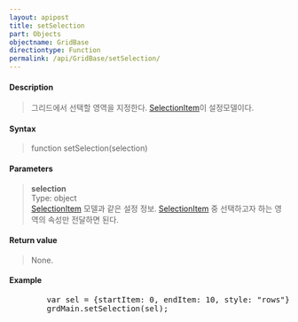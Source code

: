 ```yaml
---
layout: apipost
title: setSelection
part: Objects
objectname: GridBase
directiontype: Function
permalink: /api/GridBase/setSelection/
---
```



#### Description

> 그리드에서 선택할 영역을 지정한다. [SelectionItem](/api/types/SelectionItem/)이 설정모델이다.


#### Syntax

> function setSelection(selection)

#### Parameters

> **selection**  
> Type: object  
> [SelectionItem](/api/types/SelectionItem/) 모델과 같은 설정 정보. [SelectionItem](/api/types/SelectionItem/) 중 선택하고자 하는 영역의 속성만 전달하면 된다.  

#### Return value

> None.

#### Example

<pre class="prettyprint">
        var sel = {startItem: 0, endItem: 10, style: "rows"};
        grdMain.setSelection(sel);
</pre>

